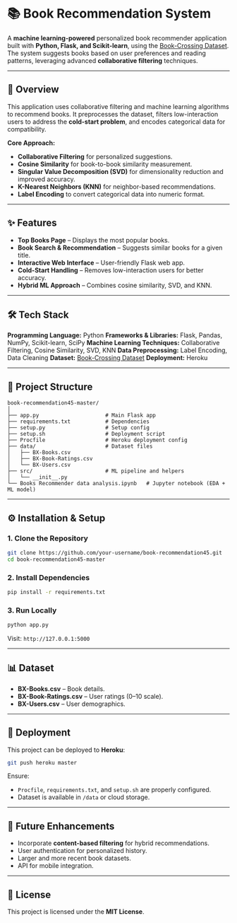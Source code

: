 # 📚 Book Recommendation System

A **machine learning-powered** personalized book recommender application built with **Python, Flask, and Scikit-learn**, using the [Book-Crossing Dataset](http://www2.informatik.uni-freiburg.de/~cziegler/BX/).
The system suggests books based on user preferences and reading patterns, leveraging advanced **collaborative filtering** techniques.

---

## 📖 Overview

This application uses collaborative filtering and machine learning algorithms to recommend books.
It preprocesses the dataset, filters low-interaction users to address the **cold-start problem**, and encodes categorical data for compatibility.

**Core Approach:**

* **Collaborative Filtering** for personalized suggestions.
* **Cosine Similarity** for book-to-book similarity measurement.
* **Singular Value Decomposition (SVD)** for dimensionality reduction and improved accuracy.
* **K-Nearest Neighbors (KNN)** for neighbor-based recommendations.
* **Label Encoding** to convert categorical data into numeric format.

---

## ✨ Features

* **Top Books Page** – Displays the most popular books.
* **Book Search & Recommendation** – Suggests similar books for a given title.
* **Interactive Web Interface** – User-friendly Flask web app.
* **Cold-Start Handling** – Removes low-interaction users for better accuracy.
* **Hybrid ML Approach** – Combines cosine similarity, SVD, and KNN.

---

## 🛠️ Tech Stack

**Programming Language:** Python
**Frameworks & Libraries:** Flask, Pandas, NumPy, Scikit-learn, SciPy
**Machine Learning Techniques:** Collaborative Filtering, Cosine Similarity, SVD, KNN
**Data Preprocessing:** Label Encoding, Data Cleaning
**Dataset:** [Book-Crossing Dataset](http://www2.informatik.uni-freiburg.de/~cziegler/BX/)
**Deployment:** Heroku

---

## 📂 Project Structure

```
book-recommendation45-master/
│
├── app.py                     # Main Flask app
├── requirements.txt           # Dependencies
├── setup.py                   # Setup config
├── setup.sh                   # Deployment script
├── Procfile                   # Heroku deployment config
├── data/                      # Dataset files
│   ├── BX-Books.csv
│   ├── BX-Book-Ratings.csv
│   └── BX-Users.csv
├── src/                       # ML pipeline and helpers
│   └── __init__.py
└── Books Recommender data analysis.ipynb   # Jupyter notebook (EDA + ML model)
```

---

## ⚙️ Installation & Setup

### 1. Clone the Repository

```bash
git clone https://github.com/your-username/book-recommendation45.git
cd book-recommendation45-master
```

### 2. Install Dependencies

```bash
pip install -r requirements.txt
```

### 3. Run Locally

```bash
python app.py
```

Visit: `http://127.0.0.1:5000`

---

## 📊 Dataset

* **BX-Books.csv** – Book details.
* **BX-Book-Ratings.csv** – User ratings (0–10 scale).
* **BX-Users.csv** – User demographics.

---

## 🚀 Deployment

This project can be deployed to **Heroku**:

```bash
git push heroku master
```

Ensure:

* `Procfile`, `requirements.txt`, and `setup.sh` are properly configured.
* Dataset is available in `/data` or cloud storage.

---

## 🔮 Future Enhancements

* Incorporate **content-based filtering** for hybrid recommendations.
* User authentication for personalized history.
* Larger and more recent book datasets.
* API for mobile integration.

---

## 📜 License

This project is licensed under the **MIT License**.

````
